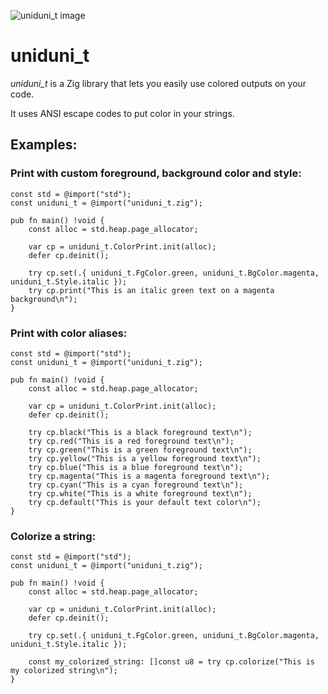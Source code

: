 ![uniduni_t image](https://codeberg.org/attachments/f0ba7e70-05fe-4f6a-9aa8-1f8bbb087d15)

# uniduni_t

*uniduni_t* is a Zig library that lets you easily use colored outputs on your code.

It uses ANSI escape codes to put color in your strings.

## Examples:

### Print with custom foreground, background color and style:
```
const std = @import("std");
const uniduni_t = @import("uniduni_t.zig");

pub fn main() !void {
    const alloc = std.heap.page_allocator;

    var cp = uniduni_t.ColorPrint.init(alloc);
    defer cp.deinit();

    try cp.set(.{ uniduni_t.FgColor.green, uniduni_t.BgColor.magenta, uniduni_t.Style.italic });
    try cp.print("This is an italic green text on a magenta background\n");
}
```
### Print with color aliases:
```
const std = @import("std");
const uniduni_t = @import("uniduni_t.zig");

pub fn main() !void {
    const alloc = std.heap.page_allocator;

    var cp = uniduni_t.ColorPrint.init(alloc);
    defer cp.deinit();

    try cp.black("This is a black foreground text\n");
    try cp.red("This is a red foreground text\n");
    try cp.green("This is a green foreground text\n");
    try cp.yellow("This is a yellow foreground text\n");
    try cp.blue("This is a blue foreground text\n");
    try cp.magenta("This is a magenta foreground text\n");
    try cp.cyan("This is a cyan foreground text\n");
    try cp.white("This is a white foreground text\n");
    try cp.default("This is your default text color\n");
}
```
### Colorize a string:
```
const std = @import("std");
const uniduni_t = @import("uniduni_t.zig");

pub fn main() !void {
    const alloc = std.heap.page_allocator;

    var cp = uniduni_t.ColorPrint.init(alloc);
    defer cp.deinit();

    try cp.set(.{ uniduni_t.FgColor.green, uniduni_t.BgColor.magenta, uniduni_t.Style.italic });

    const my_colorized_string: []const u8 = try cp.colorize("This is my colorized string\n");
}
```

